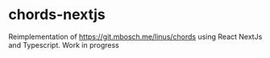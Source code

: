# chords-nextjs
Reimplementation of https://git.mbosch.me/linus/chords using React NextJs and Typescript. Work in progress
